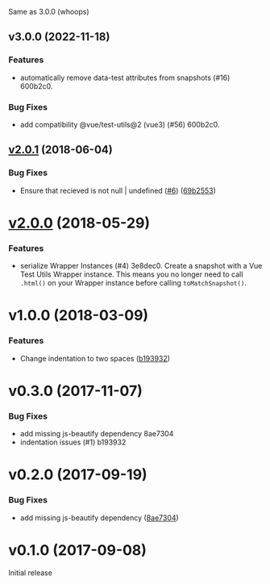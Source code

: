 <a name="v3.1.0"></a>

Same as 3.0.0 (whoops)

<a name="v3.0.0"></a>
## v3.0.0 (2022-11-18)

### Features

* automatically remove data-test attributes from snapshots (#16) 600b2c0.

### Bug Fixes

* add compatibility @vue/test-utils@2 (vue3) (#56) 600b2c0.

<a name="v2.0.1"></a>
## [v2.0.1](https://github.com/eddyerburgh/jest-serializer-vue/compare/v2.0.0...v2.0.1) (2018-06-04)


### Bug Fixes

* Ensure that recieved is not null | undefined ([#6](https://github.com/eddyerburgh/jest-serializer-vue/issues/6)) ([69b2553](https://github.com/eddyerburgh/jest-serializer-vue/commit/69b2553))

<a name="v2.0.0"></a>
# [v2.0.0](/compare/v1.0.0...v2.0.0) (2018-05-29)


### Features

* serialize Wrapper Instances (#4) 3e8dec0. Create a snapshot with a Vue Test Utils Wrapper instance. This means you no longer need to call `.html()` on your Wrapper instance before calling `toMatchSnapshot()`.

<a name="1.0.0"></a>
# v1.0.0 (2018-03-09)


### Features

* Change indentation to two spaces ([b193932](https://github.com/eddyerburgh/jest-serializer-vue/commit/b193932))

<a name="0.3.0"></a>
# v0.3.0 (2017-11-07)


### Bug Fixes

* add missing js-beautify dependency 8ae7304
* indentation issues (#1) b193932

<a name="v0.2.0"></a>
# v0.2.0 (2017-09-19)


### Bug Fixes

* add missing js-beautify dependency ([8ae7304](https://github.com/eddyerburgh/jest-serializer-vue/commit/8ae7304))

<a name="v0.1.0"></a>
# v0.1.0 (2017-09-08)

Initial release

